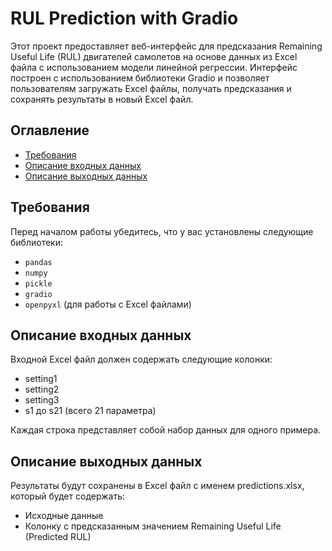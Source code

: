 # RUL Prediction with Gradio

Этот проект предоставляет веб-интерфейс для предсказания Remaining Useful Life (RUL) двигателей самолетов на основе данных из Excel файла с использованием модели линейной регрессии. Интерфейс построен с использованием библиотеки Gradio и позволяет пользователям загружать Excel файлы, получать предсказания и сохранять результаты в новый Excel файл.

## Оглавление

- [Требования](#требования)
- [Описание входных данных](#описание-входных-данных)
- [Описание выходных данных](#описание-выходных-данных)


## Требования

Перед началом работы убедитесь, что у вас установлены следующие библиотеки:

- `pandas`
- `numpy`
- `pickle`
- `gradio`
- `openpyxl` (для работы с Excel файлами)

## Описание входных данных

Входной Excel файл должен содержать следующие колонки:

* setting1
* setting2
* setting3
* s1 до s21 (всего 21 параметра)

Каждая строка представляет собой набор данных для одного примера.

## Описание выходных данных

Результаты будут сохранены в Excel файл с именем predictions.xlsx, который будет содержать:

* Исходные данные
* Колонку с предсказанным значением Remaining Useful Life (Predicted RUL)
  